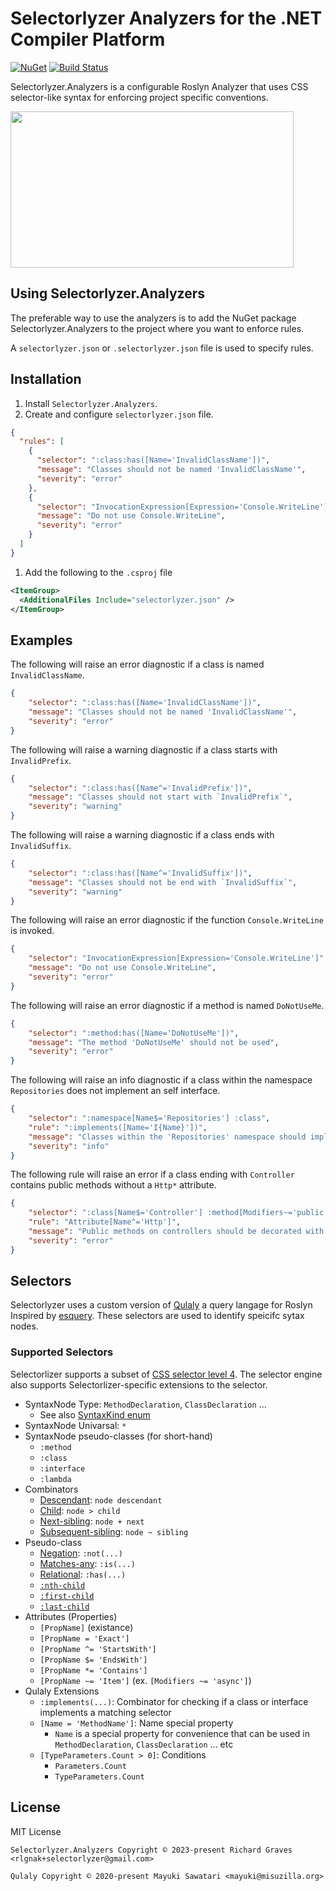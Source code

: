 # Selectorlyzer Analyzers for the .NET Compiler Platform

[![NuGet](https://img.shields.io/nuget/v/Selectorlyzer.Analyzers.svg)](https://www.nuget.org/packages/Selectorlyzer.Analyzers)
[![Build Status](https://github.com/rlgnak/Selectorlyzer.Analyzers/actions/workflows/dotnet.yml/badge.svg)](https://github.com/rlgnak/Selectorlyzer.Analyzers/actions/workflows/dotnet.yml)

Selectorlyzer.Analyzers is a configurable Roslyn Analyzer that uses CSS selector-like syntax for enforcing project specific conventions. 

<img src="https://github.com/rlgnak/Selectorlyzer.Analyzers/assets/1643317/a56e8fef-1e42-47b4-acbf-7be884f91d6f" width="453" height="250">

## Using Selectorlyzer.Analyzers

The preferable way to use the analyzers is to add the NuGet package Selectorlyzer.Analyzers to the project where you want to enforce rules.

A `selectorlyzer.json` or `.selectorlyzer.json` file is used to specify rules. 

## Installation

1. Install `Selectorlyzer.Analyzers`.
1. Create and configure `selectorlyzer.json` file.

```json
{
  "rules": [
    {
      "selector": ":class:has([Name='InvalidClassName'])",
      "message": "Classes should not be named 'InvalidClassName'",
      "severity": "error"
    },
    {
      "selector": "InvocationExpression[Expression='Console.WriteLine']",
      "message": "Do not use Console.WriteLine",
      "severity": "error"
    }
  ]
}
```

1. Add the following to the `.csproj` file
```xml
<ItemGroup>
  <AdditionalFiles Include="selectorlyzer.json" />
</ItemGroup>
```

## Examples

The following will raise an error diagnostic if a class is named `InvalidClassName`.
```json
{
    "selector": ":class:has([Name='InvalidClassName'])",
    "message": "Classes should not be named 'InvalidClassName'",
    "severity": "error"
}
```

The following will raise a warning diagnostic if a class starts with `InvalidPrefix`.
```json
{
    "selector": ":class:has([Name^='InvalidPrefix'])",
    "message": "Classes should not start with `InvalidPrefix`",
    "severity": "warning"
}
```

The following will raise a warning diagnostic if a class ends with `InvalidSuffix`.
```json
{
    "selector": ":class:has([Name^='InvalidSuffix'])",
    "message": "Classes should not be end with `InvalidSuffix`",
    "severity": "warning"
}
```

The following will raise an error diagnostic if the function `Console.WriteLine` is invoked.
```json
{
    "selector": "InvocationExpression[Expression='Console.WriteLine']",
    "message": "Do not use Console.WriteLine",
    "severity": "error"
}
```

The following will raise an error diagnostic if a method is named `DoNotUseMe`.
```json
{
    "selector": ":method:has([Name='DoNotUseMe'])",
    "message": "The method 'DoNotUseMe' should not be used",
    "severity": "error"
}
```

The following will raise an info diagnostic if a class within the namespace `Repositories` does not implement an self interface.
```json
{
    "selector": ":namespace[Name$='Repositories'] :class",
    "rule": ":implements([Name='I{Name}'])",
    "message": "Classes within the 'Repositories' namespace should implement a self interface",
    "severity": "info"
}
```

The following rule will raise an error if a class ending with `Controller` contains public methods without a `Http*` attribute.
```json
{
    "selector": ":class[Name$='Controller'] :method[Modifiers~='public']",
    "rule": "Attribute[Name^='Http']",
    "message": "Public methods on controllers should be decorated with a `Http*` attribute",
    "severity": "error"
}
```

## Selectors 

Selectorlyzer uses a custom version of [Qulaly](https://github.com/mayuki/Qulaly) a query langage for Roslyn Inspired by [esquery](https://github.com/estools/esquery). These selectors are used to identify speicifc sytax nodes.

### Supported Selectors

Selectorlizer supports a subset of [CSS selector level 4](https://www.w3.org/TR/selectors-4/). The selector engine also supports Selectorlizer-specific extensions to the selector.

- SyntaxNode Type: `MethodDeclaration`, `ClassDeclaration` ... 
    - See also [SyntaxKind enum](https://docs.microsoft.com/en-us/dotnet/api/microsoft.codeanalysis.csharp.syntaxkind?view=roslyn-dotnet)
- SyntaxNode Univarsal: `*`
- SyntaxNode pseudo-classes (for short-hand)
    - `:method`
    - `:class`
    - `:interface`
    - `:lambda`
- Combinators
    - [Descendant](https://www.w3.org/TR/selectors-4/#descendant-combinators): `node descendant`
    - [Child](https://www.w3.org/TR/selectors-4/#child-combinators): `node > child`
    - [Next-sibling](https://www.w3.org/TR/selectors-4/#adjacent-sibling-combinators): `node + next`
    - [Subsequent-sibling](https://www.w3.org/TR/selectors-4/#general-sibling-combinators): `node ~ sibling`
- Pseudo-class
    - [Negation](https://www.w3.org/TR/selectors-4/#negation): `:not(...)`
    - [Matches-any](https://www.w3.org/TR/selectors-4/#matches): `:is(...)`
    - [Relational](https://www.w3.org/TR/selectors-4/#relational): `:has(...)`
    - [`:nth-child`](https://www.w3.org/TR/selectors-4/#the-nth-child-pseudo)
    - [`:first-child`](https://www.w3.org/TR/selectors-4/#the-first-child-pseudo)
    - [`:last-child`](https://www.w3.org/TR/selectors-4/#the-last-child-pseudo)
- Attributes (Properties)
    - `[PropName]` (existance)
    - `[PropName = 'Exact']`
    - `[PropName ^= 'StartsWith']`
    - `[PropName $= 'EndsWith']`
    - `[PropName *= 'Contains']`
    - `[PropName ~= 'Item']` (ex. `[Modifiers ~= 'async']`)
- Qulaly Extensions
    - `:implements(...)`: Combinator for checking if a class or interface implements a matching selector
    - `[Name = 'MethodName']`: Name special property
        - `Name` is a special property for convenience that can be used in `MethodDeclaration`, `ClassDeclaration` ... etc
    - `[TypeParameters.Count > 0]`: Conditions
        - `Parameters.Count`
        - `TypeParameters.Count`

## License
MIT License
```
Selectorlyzer.Analyzers Copyright © 2023-present Richard Graves <rlgnak+selectorlyzer@gmail.com>

Qulaly Copyright © 2020-present Mayuki Sawatari <mayuki@misuzilla.org>
```